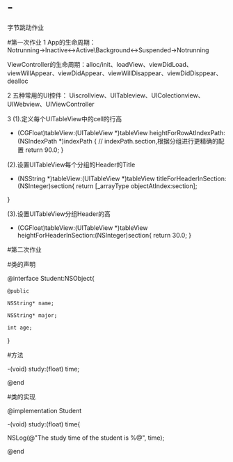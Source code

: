 # -
字节跳动作业

#第一次作业
1
App的生命周期：
Notrunning→Inactive↔Active\Background↔Suspended→Notrunning
              


ViewController的生命周期：alloc/init、loadView、viewDidLoad、viewWillAppear、viewDidAppear、viewWillDisappear、viewDidDisppear、dealloc

2
五种常用的UI控件：
Uiscrollview、UITableview、UIColectionview、UIWebview、UIViewController

3
(1).定义每个UITableView中的cell的行高

- (CGFloat)tableView:(UITableView *)tableView heightForRowAtIndexPath:(NSIndexPath *)indexPath
{
    // indexPath.section,根据分组进行更精确的配置
    return 90.0;
}

(2).设置UITableView每个分组的Header的Title

- (NSString *)tableView:(UITableView *)tableView titleForHeaderInSection:(NSInteger)section{
    return [_arrayType objectAtIndex:section];
    
}

(3).设置UITableView分组Header的高

- (CGFloat)tableView:(UITableView *)tableView heightForHeaderInSection:(NSInteger)section{
    return 30.0;
}


#第二次作业

#类的声明

@interface Student:NSObject{

    @public
    
    NSString* name;
    
    NSString* major;
    
    int age;
}

#方法

-(void) study:(float) time;

@end

#类的实现

@implementation Student

-(void) study:(float) time{

NSLog(@"The study time of the student is %@", time);

@end




